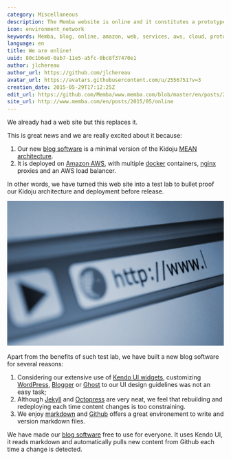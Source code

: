 ```yaml
---
category: Miscellaneous
description: The Memba website is online and it constitutes a prototype for deploying Kidoju, which is next to come.
icon: environment_network
keywords: Memba, blog, online, amazon, web, services, aws, cloud, prototype, nodeJS, expressJS, docker, nginx, kendo ui, wordpress, blogger, ghost, jekyll, octopress, markdown, github
language: en
title: We are online!
uuid: 80c1b6e0-0ab7-11e5-a5fc-0bc8f37470e1
author: jlchereau
author_url: https://github.com/jlchereau
avatar_url: https://avatars.githubusercontent.com/u/2556751?v=3
creation_date: 2015-05-29T17:12:25Z
edit_url: https://github.com/Memba/www.memba.com/blob/master/en/posts/2015/online.md
site_url: http://www.memba.com/en/posts/2015/05/online
---
```

We already had a web site but this replaces it.

This is great news and we are really excited about it because:

1. Our new [blog software](https://github.com/Memba/Memba-Blog) is a minimal version of the Kidoju [MEAN architecture](http://www.memba.com/en/posts/2014/12/mean).
2. It is deployed on [Amazon AWS](https://aws.amazon.com/), with multiple [docker](https://www.docker.com/) containers, [nginx](http://nginx.org/) proxies and an AWS load balancer.

In other words, we have turned this web site into a test lab to bullet proof our Kidoju architecture and deployment before release.

![We are online!](https://raw.githubusercontent.com/Memba/www.memba.com/master/en/posts/2015/online.jpg)

Apart from the benefits of such test lab, we have built a new blog software for several reasons:

1. Considering our extensive use of [Kendo UI widgets](http://www.telerik.com/kendo-ui), customizing [WordPress](https://www.wordpress.com/), [Blogger](https://www.blogger.com) or [Ghost](https://ghost.org/fr/) to our UI design guidelines was not an easy task;
2. Although [Jekyll](https://jekyllrb.com/) and [Octopress](http://octopress.org/) are very neat, we feel that rebuilding and redeploying each time content changes is too constraining.
3. We enjoy [markdown](https://en.wikipedia.org/wiki/Markdown) and [Github](https://github.com/) offers a great environement to write and version markdown files. 

We have made our [blog software](https://github.com/Memba/Memba-Blog) free to use for everyone.
It uses Kendo UI, it reads markdown and automatically pulls new content from Github each time a change is detected.